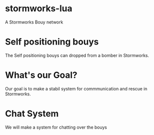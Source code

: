 # stormworks-lua
A Stormworks Bouy network

# Self positioning bouys
The Self positioning bouys can dropped from a bomber in Stormworks.

# What's our Goal?
Our goal is to make a stabil system for commmunication and rescue in Stormworks. 

# Chat System
We will make a system for chatting over the bouys
